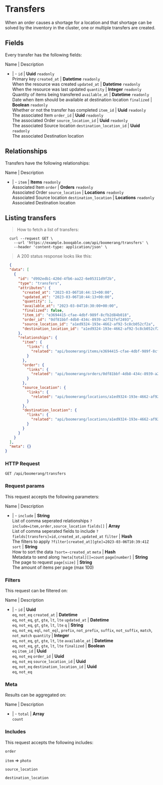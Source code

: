 # Transfers

When an order causes a shortage for a location and that shortage can be solved by the inventory in the cluster, one or multiple transfers are created.

## Fields
Every transfer has the following fields:

Name | Description
- | -
`id` | **Uuid** `readonly`<br>Primary key
`created_at` | **Datetime** `readonly`<br>When the resource was created
`updated_at` | **Datetime** `readonly`<br>When the resource was last updated
`quantity` | **Integer** `readonly`<br>Quantity of items being transfered
`available_at` | **Datetime** `readonly`<br>Date when item should be available at destination location
`finalized` | **Boolean** `readonly`<br>Whether or not the transfer has completed
`item_id` | **Uuid** `readonly`<br>The associated Item
`order_id` | **Uuid** `readonly`<br>The associated Order
`source_location_id` | **Uuid** `readonly`<br>The associated Source location
`destination_location_id` | **Uuid** `readonly`<br>The associated Destination location


## Relationships
Transfers have the following relationships:

Name | Description
- | -
`item` | **Items** `readonly`<br>Associated Item
`order` | **Orders** `readonly`<br>Associated Order
`source_location` | **Locations** `readonly`<br>Associated Source location
`destination_location` | **Locations** `readonly`<br>Associated Destination location


## Listing transfers



> How to fetch a list of transfers:

```shell
  curl --request GET \
    --url 'https://example.booqable.com/api/boomerang/transfers' \
    --header 'content-type: application/json' \
```

> A 200 status response looks like this:

```json
  {
  "data": [
    {
      "id": "d992edb1-420d-4fb6-aa22-6e05311d9f2b",
      "type": "transfers",
      "attributes": {
        "created_at": "2023-03-06T10:44:13+00:00",
        "updated_at": "2023-03-06T10:44:13+00:00",
        "quantity": 1,
        "available_at": "2023-03-04T10:30:00+00:00",
        "finalized": false,
        "item_id": "e3694415-cfae-4dbf-989f-8cfb2d84b018",
        "order_id": "0df81bbf-4db8-434c-8939-a2f52fef2493",
        "source_location_id": "a1ed9324-193e-4662-af92-5c8cb052cf2a",
        "destination_location_id": "a1ed9324-193e-4662-af92-5c8cb052cf2a"
      },
      "relationships": {
        "item": {
          "links": {
            "related": "api/boomerang/items/e3694415-cfae-4dbf-989f-8cfb2d84b018"
          }
        },
        "order": {
          "links": {
            "related": "api/boomerang/orders/0df81bbf-4db8-434c-8939-a2f52fef2493"
          }
        },
        "source_location": {
          "links": {
            "related": "api/boomerang/locations/a1ed9324-193e-4662-af92-5c8cb052cf2a"
          }
        },
        "destination_location": {
          "links": {
            "related": "api/boomerang/locations/a1ed9324-193e-4662-af92-5c8cb052cf2a"
          }
        }
      }
    }
  ],
  "meta": {}
}
```

### HTTP Request

`GET /api/boomerang/transfers`

### Request params

This request accepts the following parameters:

Name | Description
- | -
`include` | **String** <br>List of comma seperated relationships `?include=item,order,source_location`
`fields[]` | **Array** <br>List of comma seperated fields to include `?fields[transfers]=id,created_at,updated_at`
`filter` | **Hash** <br>The filters to apply `?filter[created_at][gte]=2023-03-06T10:39:41Z`
`sort` | **String** <br>How to sort the data `?sort=-created_at`
`meta` | **Hash** <br>Metadata to send along `?meta[total][]=count`
`page[number]` | **String** <br>The page to request
`page[size]` | **String** <br>The amount of items per page (max 100)


### Filters

This request can be filtered on:

Name | Description
- | -
`id` | **Uuid** <br>`eq`, `not_eq`
`created_at` | **Datetime** <br>`eq`, `not_eq`, `gt`, `gte`, `lt`, `lte`
`updated_at` | **Datetime** <br>`eq`, `not_eq`, `gt`, `gte`, `lt`, `lte`
`q` | **String** <br>`eq`, `not_eq`, `eql`, `not_eql`, `prefix`, `not_prefix`, `suffix`, `not_suffix`, `match`, `not_match`
`quantity` | **Integer** <br>`eq`, `not_eq`, `gt`, `gte`, `lt`, `lte`
`available_at` | **Datetime** <br>`eq`, `not_eq`, `gt`, `gte`, `lt`, `lte`
`finalized` | **Boolean** <br>`eq`
`item_id` | **Uuid** <br>`eq`, `not_eq`
`order_id` | **Uuid** <br>`eq`, `not_eq`
`source_location_id` | **Uuid** <br>`eq`, `not_eq`
`destination_location_id` | **Uuid** <br>`eq`, `not_eq`


### Meta

Results can be aggregated on:

Name | Description
- | -
`total` | **Array** <br>`count`


### Includes

This request accepts the following includes:

`order`


`item` => 
`photo`




`source_location`


`destination_location`





